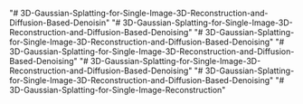 "# 3D-Gaussian-Splatting-for-Single-Image-3D-Reconstruction-and-Diffusion-Based-Denoisin" 
"# 3D-Gaussian-Splatting-for-Single-Image-3D-Reconstruction-and-Diffusion-Based-Denoising" 
"# 3D-Gaussian-Splatting-for-Single-Image-3D-Reconstruction-and-Diffusion-Based-Denoising" 
"# 3D-Gaussian-Splatting-for-Single-Image-3D-Reconstruction-and-Diffusion-Based-Denoising" 
"# 3D-Gaussian-Splatting-for-Single-Image-3D-Reconstruction-and-Diffusion-Based-Denoising" 
"# 3D-Gaussian-Splatting-for-Single-Image-3D-Reconstruction-and-Diffusion-Based-Denoising" 
"# 3D-Gaussian-Splatting-for-Single-Image-Reconstruction" 
